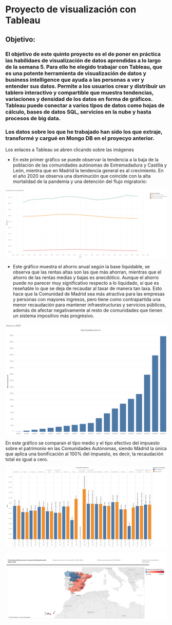 # Proyecto de visualización con Tableau
## Objetivo:
### El objetivo de este quinto proyecto es el de poner en práctica las habilidaes de visualización de datos aprendidas a lo largo de la semana 5. Para ello he elegido trabajar con Tableau, que es una potente herramienta de visualización de datos y business intelligence que ayuda a las personas a ver y entender sus datos. Permite a los usuarios crear y distribuir un tablero interactivo y compartible que muestra tendencias, variaciones y densidad de los datos en forma de gráficos. Tableau puede conectar a varios tipos de datos como hojas de cálculo, bases de datos SQL, servicios en la nube y hasta procesos de big data.
### Los datos sobre los que he trabajado han sido los que extraje, transformé y cargué en Mongo DB en el proyecyo anterior.
Los enlaces a Tableau se abren clicando sobre las imágenes


- En este primer gráfico se puede observar la tendencia a la baja de la población de las comunidades autónomas de Extremadadura y Castilla y León, mientra que en Madrid la tendencia general es al crecimiento. En el año 2020 se observa una disminución que coincide con la alta mortalidad de la pandemia y una detención del flujo migratorio:

[![Dashboard](https://github.com/illegalvoidundead/Visualization/blob/main/img/Comparativa%20poblacio%CC%81n.png)](https://public.tableau.com/app/profile/david.ledo/viz/Comparativapoblacin/Comparativapoblacin?publish=yes)

- Este gráfico muestra el ahorro anual según la base liquidable, se observa que las rentas altas son las que más ahorran, mientras que el ahorro de las rentas medias y bajas es anecdótico. Aunque el ahorro puede no parecer muy significativo respecto a lo liquidado, sí que es reseñable lo que se deja de recaudar al taxar de manera tan laxa. Esto hace que la Comunidad de Madrid sea más atractiva para las empresas y personas con mayores ingresos, pero tiene como contrapartida una menor recaudación para mantener infraestructuras y servicios públicos, además de afectar negativamente al resto de comunidades que tienen un sistema impositivo más progresivo.

[![Dashboard](https://github.com/illegalvoidundead/Visualization/blob/main/img/Ahorro%20IRPF.png)](https://public.tableau.com/app/profile/david.ledo/viz/AhorroIRPF/AhorroIRPF?publish=yes)

En este gráfico se comparan el tipo medio y el tipo efectivo del impuesto sobre el patrimonio en las Comunidades Autónomas, siendo Mádrid la única que aplica una bonificación al 100% del impuesto, es decir, la recaudación total es igual a cero.

[![Dashboard](https://github.com/illegalvoidundead/Visualization/blob/main/img/Recaudacio%CC%81n%20impuesto%20sucesiones.png)](https://public.tableau.com/app/profile/david.ledo/viz/Recaudacinimpuestosucesiones/Recaudacinimpuestosucesiones?publish=yes)

[![Dashboard](https://github.com/illegalvoidundead/Visualization/blob/main/img/Historia%201.png)](https://public.tableau.com/app/profile/david.ledo/viz/Visualizacion_17010417500240/Historia1)
